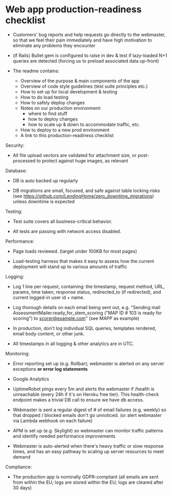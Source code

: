 # Web app production-readiness checklist

* Customers' bug reports and help requests go directly to the webmaster, so that we feel their pain immediately and have high motivation to eliminate any problems they encounter

* (if Rails) Bullet gem is configured to raise in dev & test if lazy-loaded N+1 queries are detected (forcing us to preload associated data up-front)

* The readme contains:
  - Overview of the purpose & main components of the app
  - Overview of code style guidelines (test suite principles etc.)
  - How to set up for local development & testing
  - How to do load testing
  - How to safely deploy changes
  - Notes on our production environment:
    * where to find stuff
    * how to deploy changes
    * how to scale up & down to accommodate traffic, etc.
  - How to deploy to a new prod environment
  - A link to this production-readiness checklist

Security:

  * All file upload vectors are validated for attachment size, or post-processed to protect against huge images, as relevant

Database:

  * DB is auto backed up regularly

  * DB migrations are small, focused, and safe against table locking risks (see https://github.com/LendingHome/zero_downtime_migrations) unless downtime is expected

Testing:

  * Test suite covers all business-critical behavior.

  * All tests are passing with network access disabled.

Performance:

  * Page loads reviewed. (target under 100KB for most pages)

  * Load-testing harness that makes it easy to assess how the current deployment will stand up to various amounts of traffic

Logging:

  * Log 1 line per request, containing: the timestamp, request method, URL, params, time taken, response status, redirected_to (if redirected), and current logged-in user id + name.

  * Log thorough details on each email being sent out, e.g. "Sending mail AssessmentMailer.ready_for_stem_scoring ("MAP ID # 103 is ready for scoring") to scorer@example.com" (see MAPP as example)

  * In production, don't log individual SQL queries, templates rendered, email body content, or other junk.

  * All timestamps in all logging & other analytics are in UTC.

Monitoring:

  * Error reporting set up (e.g. Rollbar); webmaster is alerted on any server exceptions **or error log statements**

  * Google Analytics

  * UptimeRobot pings every 5m and alerts the webmaster if /health is unreachable (every 24h if it's on Heroku free tier). This health-check endpoint makes a trivial DB call to ensure we have db access.

  * Webmaster is sent a regular digest of # of email failures (e.g. weekly) so that dropped / blocked emails don't go unnoticed. (or alert webmaster via Lambda webhook on each failure)

  * APM is set up (e.g. Skylight) so webmaster can monitor traffic patterns and identify needed performance improvements

  * Webmaster is auto-alerted when there's heavy traffic or slow response times, and has an easy pathway to scaling up server resources to meet demand

Compliance:

  * The production app is nominally GDPR-compliant (all emails are sent from within the EU; logs are stored within the EU; logs are cleared after 30 days)
